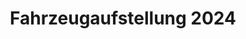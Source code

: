 ---
title: "Fahrzeugaufstellung 2024"
image: "/images/galerie1.jpg"
alt: "Unsere Einsatzfahrzeuge vor dem Gerätehaus"
---